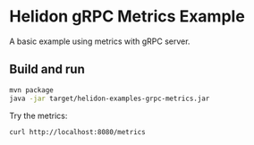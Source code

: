 # Helidon gRPC Metrics Example

A basic example using metrics with gRPC server.

## Build and run

```bash
mvn package
java -jar target/helidon-examples-grpc-metrics.jar
```

Try the metrics:
```bash
curl http://localhost:8080/metrics
```
